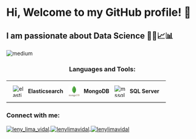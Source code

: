 <h1 align="left">Hi, Welcome to my GitHub profile! 👋</h1>

<h2 align="left">I am passionate about Data Science 🎇🔎📈📊</h2>

![medium](https://github.com/lenylimavidal/lenylimavidal/assets/91228295/7b8dd6f5-a090-47a1-8474-f09974e8af0b)


<!-- Copia y pega este código en tu perfil de GitHub bajo la sección "Languages and Tools" -->

<h3 align="center">Languages and Tools:</h3>

<style>
  .tools-table {
    width: 100%;
    border-collapse: collapse;
    margin: 20px auto;
  }

  .tool-row {
    display: flex;
    align-items: center;
    justify-content: space-between;
    padding: 10px;
    border-bottom: 1px solid #ccc;
  }

  .tool-cell {
    display: flex;
    align-items: center;
  }

  .tool-cell img {
    width: 30px;
    height: 30px;
    margin-right: 10px;
  }

  .tool-name {
    font-weight: bold;
  }
</style>

<table class="tools-table">
  <tr class="tool-row">
    <td class="tool-cell">
      <img src="https://www.vectorlogo.zone/logos/elastic/elastic-icon.svg" alt="elasticsearch">
      <span class="tool-name">Elasticsearch</span>
    </td>
    <td class="tool-cell">
      <img src="https://raw.githubusercontent.com/devicons/devicon/master/icons/mongodb/mongodb-original-wordmark.svg" alt="mongodb">
      <span class="tool-name">MongoDB</span>
    </td>
    <td class="tool-cell">
      <img src="https://www.svgrepo.com/show/303229/microsoft-sql-server-logo.svg" alt="mssql">
      <span class="tool-name">SQL Server</span>
    </td>
    <!-- Agrega más herramientas aquí -->
  </tr>
</table>

<!-- Fin de la sección "Languages and Tools" -->






<h3 align="left">Connect with me:</h3>
<p align="left">
<a href="https://twitter.com/leny_lima_vidal" target="blank">
<img align="center" src="https://raw.githubusercontent.com/rahuldkjain/github-profile-readme-generator/master/src/images/icons/Social/twitter.svg" alt="leny_lima_vidal" height="30" width="40" />
</a>
<a href="https://linkedin.com/in/lenylimavidal" target="blank">
<img align="center" src="https://raw.githubusercontent.com/rahuldkjain/github-profile-readme-generator/master/src/images/icons/Social/linked-in-alt.svg" alt="lenylimavidal" height="30" width="40" />
</a>
<a href="https://github.com/lenylimavidal" target="blank">
<img align="center" src="https://raw.githubusercontent.com/rahuldkjain/github-profile-readme-generator/master/src/images/icons/Social/github.svg" alt="lenylimavidal" height="30" width="40" />
</a>
</p>
